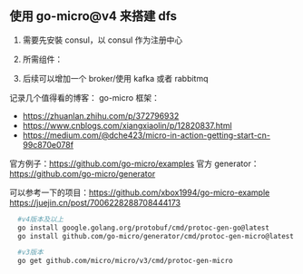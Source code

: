 ## 使用 go-micro@v4 来搭建 dfs

1. 需要先安裝 consul，以 consul 作为注册中心

2. 所需组件：

3. 后续可以增加一个 broker/使用 kafka 或者 rabbitmq

记录几个值得看的博客：
go-micro 框架：

- https://zhuanlan.zhihu.com/p/372796932
- https://www.cnblogs.com/xiangxiaolin/p/12820837.html
- https://medium.com/@dche423/micro-in-action-getting-start-cn-99c870e078f

官方例子：https://github.com/go-micro/examples
官方 generator： https://github.com/go-micro/generator

可以参考一下的项目：https://github.com/xbox1994/go-micro-example
https://juejin.cn/post/7006228288708444173

```bash
  #v4版本及以上
  go install google.golang.org/protobuf/cmd/protoc-gen-go@latest
  go install github.com/go-micro/generator/cmd/protoc-gen-micro@latest

  #v3版本
  go get github.com/micro/micro/v3/cmd/protoc-gen-micro
```

